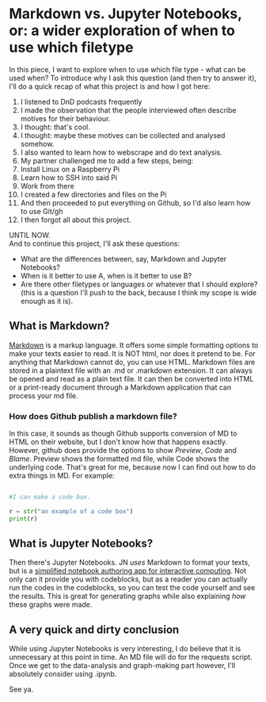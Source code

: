 # Markdown vs. Jupyter Notebooks, or: a wider exploration of when to use which filetype

In this piece, I want to explore when to use which file type - what can be used when? To introduce why I ask this question (and then try to answer it), I'll do a quick recap of what this project is and how I got here:

1. I listened to DnD podcasts frequently
2. I made the observation that the people interviewed often describe motives for their behaviour.
3. I thought: that's cool.
4. I thought: maybe these motives can be collected and analysed somehow.
5. I also wanted to learn how to webscrape and do text analysis.
6. My partner challenged me to add a few steps, being:
7. Install Linux on a Raspberry Pi
8. Learn how to SSH into said Pi
9. Work from there
10. I created a few directories and files on the Pi
11. And then proceeded to put everything on Github, so I'd also learn how to use Git/gh
12. I then forgot all about this project.

UNTIL NOW.
<br> And to continue this project, I'll ask these questions:
- What are the differences between, say, Markdown and Jupyter Notebooks?
- When is it better to use A, when is it better to use B?
- Are there other filetypes or languages or whatever that I should explore? (this is a question I'll push to the back, because I think my scope is wide enough as it is).


## What is Markdown?

[Markdown](https://www.markdownguide.org) is a markup language. It offers some simple formatting options to make your texts easier to read. It is NOT html, nor does it pretend to be. For anything that Markdown cannot do, you can use HTML. Markdown files are stored in a plaintext file with an .md or .markdown extension. It can always be opened and read as a plain text file. It can then be converted into HTML or a print-ready document through a Markdown application that can process your md file. 

### How does Github publish a markdown file?
In this case, it sounds as though Github supports conversion of MD to HTML on their website, but I don't know how that happens exactly. However, github does provide the options to show _Preview_, _Code_ and _Blame_. Preview shows the formatted md file, while Code shows the underlying code. That's great for me, because now I can find out how to do extra things in MD. For example:

```python

#I can make a code box.

r = str("an example of a code box")
print(r)
```

## What is Jupyter Notebooks?

Then there's Jupyter Notebooks. JN _uses_ Markdown to format your texts, but is a [simplified notebook authoring app for interactive computing](https://jupyter-notebook.readthedocs.io/en/stable/). Not only can it provide you with codeblocks, but as a reader you can actually run the codes in the codeblocks, so you can test the code yourself and see the results. This is great for generating graphs while also explaining _how_ these graphs were made.


## A very quick and dirty conclusion
While using Jupyter Notebooks is very interesting, I do believe that it is unnecessary at this point in time. An MD file will do for the requests script. Once we get to the data-analysis and graph-making part however, I'll absolutely consider using .ipynb.


See ya.








